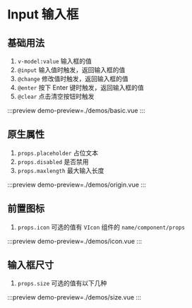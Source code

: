 # Input 输入框

## 基础用法

1. `v-model:value` 输入框的值
1. `@input` 输入值时触发，返回输入框的值
1. `@change` 修改值时触发，返回输入框的值
1. `@enter` 按下 Enter 键时触发，返回输入框的值
1. `@clear` 点击清空按钮时触发

:::preview
demo-preview=./demos/basic.vue
:::

## 原生属性

1. `props.placeholder` 占位文本
1. `props.disabled` 是否禁用
1. `props.maxlength` 最大输入长度

:::preview
demo-preview=./demos/origin.vue
:::

## 前置图标

1. `props.icon` 可选的值有 `VIcon` 组件的 `name/component/props`

:::preview
demo-preview=./demos/icon.vue
:::

## 输入框尺寸

1. `props.size` 可选的值有以下几种

:::preview
demo-preview=./demos/size.vue
:::
